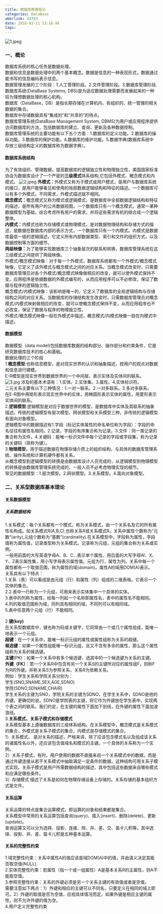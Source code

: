 ```yaml
---
title: 数据库原理笔记
categories: DataBase
abbrlink: 43793
date: 2018-03-11 13:16:48
tags:
---
```

![1.jpeg](https://i.loli.net/2018/03/17/5aaca5992b967.jpeg)<!--more-->
### 一、概论
数据库系统的核心任务是数据处理。<br>
数据和信息是数据处理中的两个基本概念。数据是信息的一种表现形式，数据通过能书写的信息编码表示信息。<br>
数据管理发展的三个阶段：1.人工管理阶段。2.文件管理阶段。3.数据库管理阶段.<br>
数据库系统(DataBase Systems, DBS)是为适应数据处理需要而发展起来的一种较为理想数据处理的核心机构。<br>
数据库（DataBase，DB）是指长期存储在计算机内、有组织的、统一管理的相关数据的集合。<br>
数据库中存储数据具有“集成的”和“共享的”的特点。<br>
数据库管理系统(DataBase Management System, DBMS)为用户或应用程序提供访问数据库的方法，包括数据库的建立、查询、更新及各种数据控制。<br>
数据库管理系统的主要功能有以下五个方面：1.数据库的定义功能。2.数据库的操纵功能。3.数据库的保护功能。4.数据库的维护功能。5.数据字典(数据库系统中存放三级结构定义的数据库称为数据字典）。<br>
#### 数据库系统结构
为了有效组织、管理数据，提高数据库的逻辑独立性和物理独立性，美国国家标准协会为数据库设计了一个严密的<b>三级模式</b>体系结构,它包括外模式、概念模式和内模式。
![2.jpeg](https://i.loli.net/2018/03/17/5aaca91d18fc0.jpeg)
<b>外模式：</b>外模式又称为子模式或用户模式，是用户与数据库系统的接口，是用户能够看见和使用的局部数据逻辑结构和特征的描述。一个数据库可以有多个外模式。不同需求，外模式描述就不相同。<br>
<b>概念模式：</b>概念模式又称为模式或逻辑模式，是数据库中全部数据逻辑结构和特征的描述，是所有用户的公共数据视图。一个数据库只有一个概念模式，通常一某种数据模型为基础，综合考虑所有用户的需求，并将这些需求有机的结合成一个逻辑整体。<br>
<b>内模式：</b>内模式也称为存储模式或物理模式，是对数据物理结构和存储方式的描述，是数据在数据库内部的表示方式，一个数据库只有一个内模式。内模式是数据库最低一级的逻辑描述，它定义所有内部数据类型、索引和文件的组织方式，以及数据控制等方面的细节。<br>
<b>两级映像：</b>为了能够实现数据库三个抽象层次的联系和转换，数据库管理系统在这三级模式之间提供了两级映像。<br>
外模式/概念模式映像：对于每一个外模式，数据库系统都有一个外模式/概念模式映像，它定义了该外模式与概念模式之间的对应关系。当概念模式改变时，只需要数据库管理员对各个外模式/概念模式映像做相应的改变，就可以使外模式保持不变。应用程序是依据数据的外模式编写的，从而应用程序可以不必修改，保证了数据与程序的逻辑独立性。<br>
概念模式/内模式映像：该影响是唯一的，它定义了数据库的全局逻辑结构与存储结构之间的对应关系。当数据库的存储结构发生改变时，只需数据库管理员对概念模式/内模式映射做相应的改变，就可以使概念模式保持不变，从而应用程序也不必改变，保证了数据与程序的物理独立性。<br>
外模式/概念模式映像一般在外模式中描述，概念模式/内模式映像一般在内模式中描述。<br>
#### 数据模型
数据模型（data model)包括数据库数据的结构部分、操作部分和约束条件，它是研究数据库技术的核心和基础。<br>
数据处理的三个阶段<br>
1.<b>概念模型</b>:也称信息模型，是对现实世界的认识和抽象描述，按用户的观点对数据和信息进行建模。<br>
E-R模型是现实世界到数据世界的一个中间层，表示实体及实体间的联系。![3.jpg](https://i.loli.net/2018/03/17/5aacb024f1c77.jpg)
涉及的基本术语有：1.实体。2.实体集。3.属性。4.实体标识符。  <br>
二元关系主要有以下三种情况：1.一对一联系。2.一对多联系。3.多对多联系。<br>
在E-R图中用矩形表示现实世界中的实体，用椭圆形表示实体的属性，用菱形表示实体间的联系。<br>
2.<b>逻辑模型</b>:逻辑模型是对应于数据世界的模型，是数据库中实体及其联系的抽象描述。传统的逻辑模型有层次模型、网状模型和关系模型三种，非传统的逻辑模型有面向对象模型。<br>
逻辑模型中的数据描述有1.字段（标记实体属性的命名单位称为字段）：字段的命名往往和属性名相同。2.记录，字段的有序集合称为记录。3.文件：同一类记录的集合称为文件。4.关键码：能唯一标识文件中每个记录的字段或字段集，称为记录的关键码（简称为键）。<br>
3.<b>物理模型</b>，用于描述数据在物理存储介质上的组织结构，与具体的数据库管理系统、操作系统和计算机硬件都有关系。<br>
从概念模型到逻辑模型的转换是由数据库设计人员完成的，从逻辑模型到物理模型的转换是由数据库管理系统完成的，一般人员不必考虑物理实现的细节。<br>
常见的数据模型：1.层次模型。2.网状模型。3.关系模型。4.面向对象模型。
### 二、关系型数据库基本理论
#### 关系数据模型
##### 关系数据结构
1.关系模式：每个关系都有一个模式，称为关系模式，由一个关系名及它的所有属性名构成。如关系模式R(A,B,C),也称关系R或关系模式R。关系中属性个数称为“元数”(arity),元组个数称为“基数”(cardinality).在关系模型中，字段称为属性，字段值称为属性值，记录类型称为关系模式。记录称为元组，元组的集合称为关系或实例。<br>
一般用前面的大写英语字母A、B、C...表示单个属性，用后面的大写字母W、X、Y、Z表示属性集，用小写字母表示属性值。元组为行，属性为列。关系中每一个属性都有一个取值范围，称为属性的域(domain)。属性A的域用DOM(A)表示。<br>
关系具有以下特点：<br>
1.关系（表）可以看成是由元组（行）和属性（列）组成的二维表格。它表示一个实体的集合。<br>
2.2.表中一行称为一个元组，可用来表示实体集中一个具体的实体。<br>
3.表中的列称为属性，给每一列起一个名称即属性名，表中的属性名不能相同。<br>
4.列的取值范围称为域，同列具有相同的域，不同列可以有相同域。<br>
5.表中任意两个元组（行）不能相同。<br>
<br>
2.<b>键(key)</b><br>
在关系型数据库中，键也称为码或关键字，它同常由一个或几个属性组成，能唯一地表示一个元组。<br>
<b>超键</b>：在一个关系中，能唯一标识元组的属性或属性组称为关系的超键。<br>
<b>候选键</b>：如果一个属性组能唯一标识元组，且又不含有多余的属性，那么这个属性组称为关系的候选键。<br>
<b>主键</b>(PK)：如果一个关系中有多个候选键，选其中的一个候选键为关系的主键。<br>
<b>外键（FK）</b>：若一个关系R中包含有另一个关系S的主键所对应的属性组F，则称F为R的外键。并称关系S为参照关系，关系R为依赖关系。<br>
例如：学生关系和学院关系分别为：<br>
学生(SNO,SNAME,SEX,AGE,SDNO)<br>
学院(SDNO,SDNAME,CHAIR)<br>
学生关系的主键为SNO，学院关系的主键为SDNO，在学生关系中，SDNO是他的外键。更确切的说，SDNO是学院表的主键，将它作为外键放在学生表中，实现两个表之间的联系。我们约定，在主键的属性下面加下划线，在外键的属性下面加波浪线。<br>
3.<b>关系模式、关系子模式和存储模式</b><br>
关系模型基本上遵循数据库的三级体系结构。在关系模型中，概念模式是关系模式的集合，外模式是关系子模式的集合，内模式是存储模式的集合。<br>
1）关系模式， 是对关系的描述，严格来讲，除了应该包含模式名以及组成该关系的诸属性名以外，还应该包含值域名和模式的主键。一个具体的关系称为一个实例。<br>
2）关系子模式，有时，用户使用的数据不直接来自一个关系模式中的数据，而是通过外键连接从若干关系模式中抽取满足一定条件的数据，这种结构可用关系子模式实现。关系子模式是用户所需数据结构的描述，其中包括这些数据来自哪些模式和应满足哪些条件。<br>
3）存储模式 描述了关系是如何在物理存储设备上存储的。关系存储的基本组织方式是文件。
#### 关系运算
关系运算的特点是集合运算模式，即运算的对象和结果都是集合。<br>
关系模型中常用的关系运算包括查询(query)、插入(insert)、删除(delete)、更新(update)。<br>
查询运算又可以分为选择、投影、连接、除、并、差、交、笛卡儿积等。其中选择、投影、并、差、笛卡儿积是五种基本运算。<br>
#### 关系的完整性约束
1.域完整性约束：关系中属性A的值应该是域DOM(A)中的值，并由语义决定其能否取空值(NULL).<br>
2.实体完整性约束：若属性（指一个或一组属性）A是基本关系R的主属性，则A不能取空值。<br>
3.参照完整性约束：关系的外键必须是另一个关系主键的有效值或者是空值。<br>需要注意如下两点：1）外键和相应的主键可以不同名，只要定义在相同的域上即可。2）外键的取值是否为空值，应视具体情况而定。如果外键是相应主键的属性，则不允许外键的值为空。<br>
4.用户定义完整性约束
